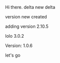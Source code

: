 Hi there.
delta
new delta

version new created

adding version 2.10.5

lolo 3.0.2

Version: 1.0.6

let's go